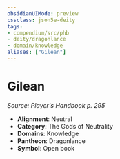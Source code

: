 ```yaml
---
obsidianUIMode: preview
cssclass: json5e-deity
tags:
- compendium/src/phb
- deity/dragonlance
- domain/knowledge
aliases: ["Gilean"]
---
```

# Gilean
*Source: Player's Handbook p. 295* 

- **Alignment**: Neutral
- **Category**: The Gods of Neutrality
- **Domains**: Knowledge
- **Pantheon**: Dragonlance
- **Symbol**: Open book